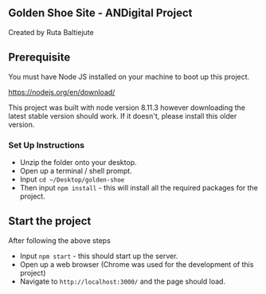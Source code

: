 ## Golden Shoe Site - ANDigital Project

Created by Ruta Baltiejute

## Prerequisite

You must have Node JS installed on your machine to boot up this project.

https://nodejs.org/en/download/

This project was built with node version 8.11.3 however downloading the latest stable version should work. If it doesn't, please install this older version.

### Set Up Instructions

- Unzip the folder onto your desktop.
- Open up a terminal / shell prompt.
- Input `cd ~/Desktop/golden-shoe`
- Then input `npm install` - this will install all the required packages for the project.

## Start the project

After following the above steps

- Input `npm start` - this should start up the server.
- Open up a web browser (Chrome was used for the development of this project)
- Navigate to `http://localhost:3000/` and the page should load.
